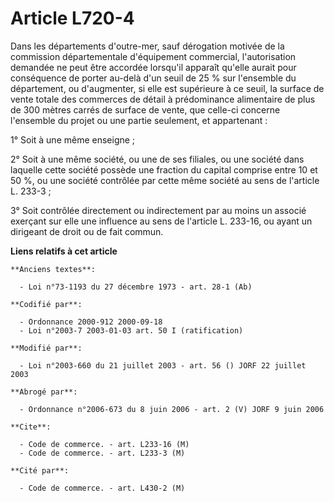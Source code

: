 # Article L720-4

Dans les départements d'outre-mer, sauf dérogation motivée de la commission départementale d'équipement commercial,
l'autorisation demandée ne peut être accordée lorsqu'il apparaît qu'elle aurait pour conséquence de porter au-delà d'un seuil
de 25 % sur l'ensemble du département, ou d'augmenter, si elle est supérieure à ce seuil, la surface de vente totale des
commerces de détail à prédominance alimentaire de plus de 300 mètres carrés de surface de vente, que celle-ci concerne
l'ensemble du projet ou une partie seulement, et appartenant :

1° Soit à une même enseigne ;

2° Soit à une même société, ou une de ses filiales, ou une société dans laquelle cette société possède une fraction du
capital comprise entre 10 et 50 %, ou une société contrôlée par cette même société au sens de l'article L. 233-3 ;

3° Soit contrôlée directement ou indirectement par au moins un associé exerçant sur elle une influence au sens de l'article
L. 233-16, ou ayant un dirigeant de droit ou de fait commun.

**Liens relatifs à cet article**

	**Anciens textes**:

	  - Loi n°73-1193 du 27 décembre 1973 - art. 28-1 (Ab)

	**Codifié par**:

	  - Ordonnance 2000-912 2000-09-18
	  - Loi n°2003-7 2003-01-03 art. 50 I (ratification)

	**Modifié par**:

	  - Loi n°2003-660 du 21 juillet 2003 - art. 56 () JORF 22 juillet 2003

	**Abrogé par**:

	  - Ordonnance n°2006-673 du 8 juin 2006 - art. 2 (V) JORF 9 juin 2006

	**Cite**:

	  - Code de commerce. - art. L233-16 (M)
	  - Code de commerce. - art. L233-3 (M)

	**Cité par**:

	  - Code de commerce. - art. L430-2 (M)
